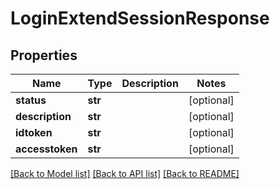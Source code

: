 # LoginExtendSessionResponse

## Properties
Name | Type | Description | Notes
------------ | ------------- | ------------- | -------------
**status** | **str** |  | [optional] 
**description** | **str** |  | [optional] 
**idtoken** | **str** |  | [optional] 
**accesstoken** | **str** |  | [optional] 

[[Back to Model list]](../README.md#documentation-for-models) [[Back to API list]](../README.md#documentation-for-api-endpoints) [[Back to README]](../README.md)

